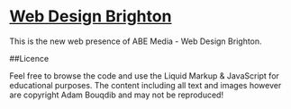 [Web Design Brighton](http://abemedia.co.uk)
===================
This is the new web presence of ABE Media - Web Design Brighton.

##Licence

Feel free to browse the code and use the Liquid Markup & JavaScript for educational purposes. The content including all text and images however are copyright Adam Bouqdib and may not be reproduced!
